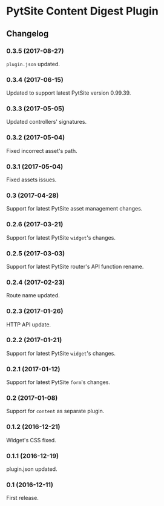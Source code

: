 # PytSite Content Digest Plugin


## Changelog


### 0.3.5 (2017-08-27)
`plugin.json` updated.


### 0.3.4 (2017-06-15)
Updated to support latest PytSite version 0.99.39.


### 0.3.3 (2017-05-05)
Updated controllers' signatures.


### 0.3.2 (2017-05-04)
Fixed incorrect asset's path.


### 0.3.1 (2017-05-04)
Fixed assets issues.


### 0.3 (2017-04-28)
Support for latest PytSite asset management changes.


### 0.2.6 (2017-03-21)
Support for latest PytSite `widget`'s changes.


### 0.2.5 (2017-03-03)
Support for latest PytSite router's API function rename.


### 0.2.4 (2017-02-23)
Route name updated.


### 0.2.3 (2017-01-26)
HTTP API update.


### 0.2.2 (2017-01-21)
Support for latest PytSite `widget`'s changes.


### 0.2.1 (2017-01-12)
Support for latest PytSite `form`'s changes.


### 0.2 (2017-01-08)
Support for `content` as separate plugin.


### 0.1.2 (2016-12-21)
Widget's CSS fixed.


### 0.1.1 (2016-12-19)
plugin.json updated.


### 0.1 (2016-12-11)
First release.
